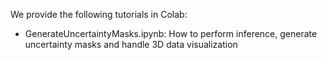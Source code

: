We provide the following tutorials in Colab:

- GenerateUncertaintyMasks.ipynb: How to perform inference, generate uncertainty masks and handle 3D data visualization 
